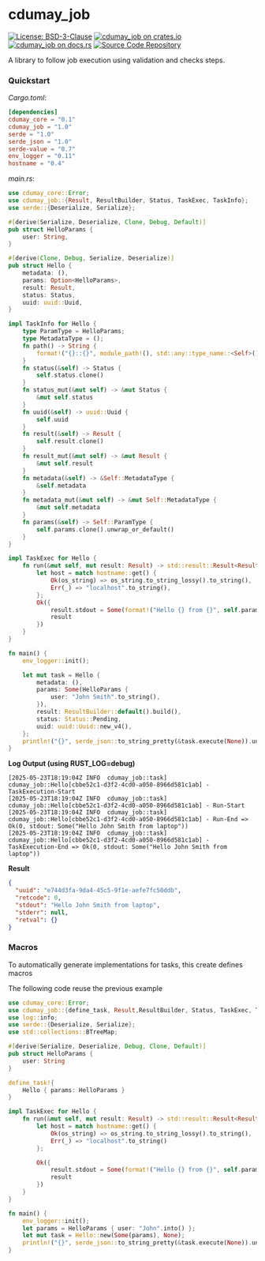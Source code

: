 # cdumay_job

[![License: BSD-3-Clause](https://img.shields.io/badge/license-BSD--3--Clause-blue)](./LICENSE)
[![cdumay_job on crates.io](https://img.shields.io/crates/v/cdumay_job)](https://crates.io/crates/cdumay_job)
[![cdumay_job on docs.rs](https://docs.rs/cdumay_job/badge.svg)](https://docs.rs/cdumay_job)
[![Source Code Repository](https://img.shields.io/badge/Code-On%20GitHub-blue?logo=GitHub)](https://github.com/cdumay/cdumay_job)

A library to follow job execution using validation and checks steps.

### Quickstart

_Cargo.toml_:
```toml
[dependencies]
cdumay_core = "0.1"
cdumay_job = "1.0"
serde = "1.0"
serde_json = "1.0"
serde-value = "0.7"
env_logger = "0.11"
hostname = "0.4"
```

_main.rs_:
```rust
use cdumay_core::Error;
use cdumay_job::{Result, ResultBuilder, Status, TaskExec, TaskInfo};
use serde::{Deserialize, Serialize};

#[derive(Serialize, Deserialize, Clone, Debug, Default)]
pub struct HelloParams {
    user: String,
}

#[derive(Clone, Debug, Serialize, Deserialize)]
pub struct Hello {
    metadata: (),
    params: Option<HelloParams>,
    result: Result,
    status: Status,
    uuid: uuid::Uuid,
}

impl TaskInfo for Hello {
    type ParamType = HelloParams;
    type MetadataType = ();
    fn path() -> String {
        format!("{}::{}", module_path!(), std::any::type_name::<Self>())
    }
    fn status(&self) -> Status {
        self.status.clone()
    }
    fn status_mut(&mut self) -> &mut Status {
        &mut self.status
    }
    fn uuid(&self) -> uuid::Uuid {
        self.uuid
    }
    fn result(&self) -> Result {
        self.result.clone()
    }
    fn result_mut(&mut self) -> &mut Result {
        &mut self.result
    }
    fn metadata(&self) -> &Self::MetadataType {
        &self.metadata
    }
    fn metadata_mut(&mut self) -> &mut Self::MetadataType {
        &mut self.metadata
    }
    fn params(&self) -> Self::ParamType {
        self.params.clone().unwrap_or_default()
    }
}

impl TaskExec for Hello {
    fn run(&mut self, mut result: Result) -> std::result::Result<Result, Error> {
        let host = match hostname::get() {
            Ok(os_string) => os_string.to_string_lossy().to_string(),
            Err(_) => "localhost".to_string(),
        };
        Ok({
            result.stdout = Some(format!("Hello {} from {}", self.params().user, host));
            result
        })
    }
}

fn main() {
    env_logger::init();

    let mut task = Hello {
        metadata: (),
        params: Some(HelloParams {
            user: "John Smith".to_string(),
        }),
        result: ResultBuilder::default().build(),
        status: Status::Pending,
        uuid: uuid::Uuid::new_v4(),
    };
    println!("{}", serde_json::to_string_pretty(&task.execute(None)).unwrap());
}
```
**Log Output (using RUST_LOG=debug)**
```
[2025-05-23T18:19:04Z INFO  cdumay_job::task] cdumay_job::Hello[cbbe52c1-d3f2-4cd0-a050-8966d581c1ab] - TaskExecution-Start
[2025-05-23T18:19:04Z INFO  cdumay_job::task] cdumay_job::Hello[cbbe52c1-d3f2-4cd0-a050-8966d581c1ab] - Run-Start
[2025-05-23T18:19:04Z INFO  cdumay_job::task] cdumay_job::Hello[cbbe52c1-d3f2-4cd0-a050-8966d581c1ab] - Run-End => Ok(0, stdout: Some("Hello John Smith from laptop"))
[2025-05-23T18:19:04Z INFO  cdumay_job::task] cdumay_job::Hello[cbbe52c1-d3f2-4cd0-a050-8966d581c1ab] - TaskExecution-End => Ok(0, stdout: Some("Hello John Smith from laptop"))
```
**Result**
```json
{
  "uuid": "e744d3fa-9da4-45c5-9f1e-aefe7fc50ddb",
  "retcode": 0,
  "stdout": "Hello John Smith from laptop",
  "stderr": null,
  "retval": {}
}
```

### Macros

To automatically generate implementations for tasks, this create defines macros

The following code reuse the previous example

```rust
use cdumay_core::Error;
use cdumay_job::{define_task, Result,ResultBuilder, Status, TaskExec, TaskInfo};
use log::info;
use serde::{Deserialize, Serialize};
use std::collections::BTreeMap;

#[derive(Serialize, Deserialize, Debug, Clone, Default)]
pub struct HelloParams {
    user: String
}

define_task!{
    Hello { params: HelloParams }
}

impl TaskExec for Hello {
    fn run(&mut self, mut result: Result) -> std::result::Result<Result, Error> {
        let host = match hostname::get() {
            Ok(os_string) => os_string.to_string_lossy().to_string(),
            Err(_) => "localhost".to_string()
        };

        Ok({
            result.stdout = Some(format!("Hello {} from {}", self.params().user, host));
            result
        })
    }
}

fn main() {
    env_logger::init();
    let params = HelloParams { user: "John".into() };
    let mut task = Hello::new(Some(params), None);
    println!("{}", serde_json::to_string_pretty(&task.execute(None)).unwrap());
}
```

